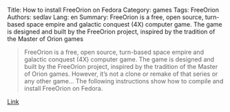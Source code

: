 Title: How to install FreeOrion on Fedora
Category: games
Tags: FreeOrion
Authors: sedlav
Lang: en
Summary: FreeOrion is a free, open source, turn-based space empire and galactic conquest (4X) computer game. The game is designed and built by the FreeOrion project, inspired by the tradition of the Master of Orion games

> FreeOrion is a free, open source, turn-based space empire and galactic conquest (4X) computer game. The game is designed and built by the FreeOrion project, inspired by the tradition of the Master of Orion games. However, it’s not a clone or remake of that series or any other game... The following instructions show how to compile and install FreeOrion on Fedora.

[Link](https://fedoramagazine.org/install-freeorion-fedora/)